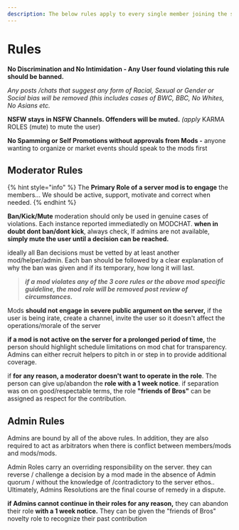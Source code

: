 ```yaml
---
description: The below rules apply to every single member joining the server.
---
```


# Rules

 **No Discrimination and No Intimidation - Any User found violating this rule should be banned.**

_Any posts /chats that suggest any form of Racial, Sexual or Gender or Social bias will be removed \(this includes cases of BWC, BBC, No Whites, No Asians etc._

 **NSFW stays in NSFW Channels. Offenders will be muted.** _\(apply_ KARMA ROLES \(mute\) to mute the user\)

 **No Spamming or Self Promotions without approvals from Mods -** anyone wanting to organize or market events should speak to the mods first

## Moderator Rules

{% hint style="info" %}
The **Primary Role of a server mod  is to engage** the members...  We should be active, support, motivate and correct when needed. 
{% endhint %}

**Ban/Kick/Mute** moderation should only be used in genuine cases of violations. Each instance reported immediatedly on MODCHAT. **when in doubt dont ban/dont kick**, always check, If admins are not available, **simply mute the user until a decision can be reached.**

ideally all Ban decisions must be vetted by at least another mod/helper/admin. Each ban should be followed by a clear explanation of why the ban was given and if its temporary, how long it will last.

> _**if a**_ _**mod violates any of the 3 core rules or the above mod specific guideline, the mod role will be removed post review of circumstances.**_

Mods **should not engage in severe public argument on the server,** if the user is being irate, create a channel, invite the user so it doesn't affect the operations/morale of the server

**if a mod is not active on the server for a prolonged period of time,**  the person should highlight schedule limitations on mod chat for transparency. Admins can either recruit helpers to pitch in or step in to provide additional coverage.

 if **for any reason, a moderator doesn't want to operate in the role**. The person can give up/abandon the **role with a 1 week notice**. if separation was on on good/respectable terms, the role **"friends of Bros"** can be assigned as respect for the contribution.

## Admin Rules

Admins are bound by all of the above rules. In addition, they are also required to act as arbitrators when there is conflict between members/mods and mods/mods. 

Admin Roles carry an overriding responsibility on the server. they can reverse / challenge a decision by a mod made in the absence of Admin quorum / without the knowledge of /contradictory to the server ethos.. Ultimately, Admins Resolutions are the final course of remedy in a dispute. 

**if Admins cannot continue in their roles for any reason,** they can abandon their role **with a 1 week notice.** They can be given the "friends of Bros" novelty role to recognize their past contribution

